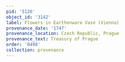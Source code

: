 ```yaml
---
pid: '5126'
object_id: '3142'
label: Flowers in Earthenware Vase (Vienna)
provenance_date: '1747'
provenance_location: Czech Republic, Prague
provenance_text: Treasury of Prague
order: '0498'
collection: provenance
---
```

